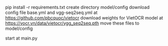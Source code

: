 pip install -r requirements.txt
create directory model/config
download config file base.yml and vgg-seq2seq.yml at https://github.com/pbcquoc/vietocr
download weights for VietOCR model at https://vocr.vn/data/vietocr/vgg_seq2seq.pth
move these files to model/config

start at main.py
